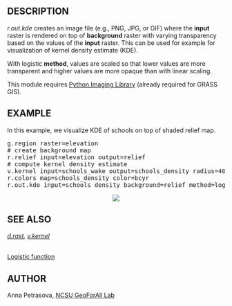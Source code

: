 <h2>DESCRIPTION</h2>

<em>r.out.kde</em> creates an image file (e.g., PNG, JPG, or GIF)
 where the <b>input</b> raster is rendered on top of <b>background</b> raster
 with varying transparency based on the values of the <b>input</b> raster.
 This can be used for example for visualization of kernel density estimate (KDE).

<p>
With logistic  <b>method</b>, values are scaled so that lower values are more transparent
and higher values are more opaque than with linear scaling.

<p>This module requires <a href="https://pillow.readthedocs.io/en/stable/">Python Imaging Library</a>
(already required for GRASS GIS).

<h2>EXAMPLE</h2>

In this example, we visualize KDE of schools
on top of shaded relief map.

<div class="code"><pre>
g.region raster=elevation
# create background map
r.relief input=elevation output=relief
# compute kernel density estimate
v.kernel input=schools_wake output=schools_density radius=4000 multiplier=1000000
r.colors map=schools_density color=bcyr
r.out.kde input=schools_density background=relief method=logistic output=output.png
</pre></div>

<center>
        <img src="r_out_kde.png" border="0"><br>
</center>

<h2>SEE ALSO</h2>

<em>
<a href="https://grass.osgeo.org/grass-stable/manuals/d.rast.html">d.rast</a>,
<a href="https://grass.osgeo.org/grass-stable/manuals/v.kernel.html">v.kernel</a>
</em>
<br>
<br>

<a href="https://en.wikipedia.org/wiki/Logistic_function">Logistic function</a>

<h2>AUTHOR</h2>

Anna Petrasova, <a href="https://geospatial.ncsu.edu/geoforall/">NCSU GeoForAll Lab</a>
